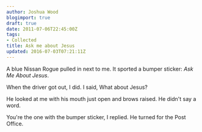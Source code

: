 ```yaml
---
author: Joshua Wood
blogimport: true
draft: true
date: 2011-07-06T22:45:00Z
tags:
- Collected
title: Ask me about Jesus
updated: 2016-07-03T07:21:11Z
---
```


A blue Nissan Rogue pulled in next to me. It sported a bumper sticker: *Ask Me About Jesus*.

When the driver got out, I did. I said, What about Jesus?

He looked at me with his mouth just open and brows raised. He didn't say a word.

You're the one with the bumper sticker, I replied. He turned for the Post Office.
